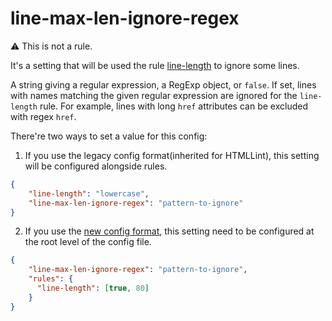 # line-max-len-ignore-regex

⚠ This is not a rule.

It's a setting that will be used the rule [line-length](../line-length/README.md) to ignore some lines.

A string giving a regular expression, a RegExp object, or `false`. If set, lines with names matching the given regular expression are ignored for the `line-length` rule. For example, lines with long `href` attributes can be excluded with regex `href`.

There're two ways to set a value for this config:

1. If you use the legacy config format(inherited for HTMLLint), this setting will be configured alongside rules.

  ```json
  {
      "line-length": "lowercase",
      "line-max-len-ignore-regex": "pattern-to-ignore"
  }
  ```

2. If you use the [new config format](../../../docs/configuration.md), this setting need to be configured at the root level of the config file.

  ```json
  {
      "line-max-len-ignore-regex": "pattern-to-ignore",
      "rules": {
        "line-length": [true, 80]
      }
  }
  ```
